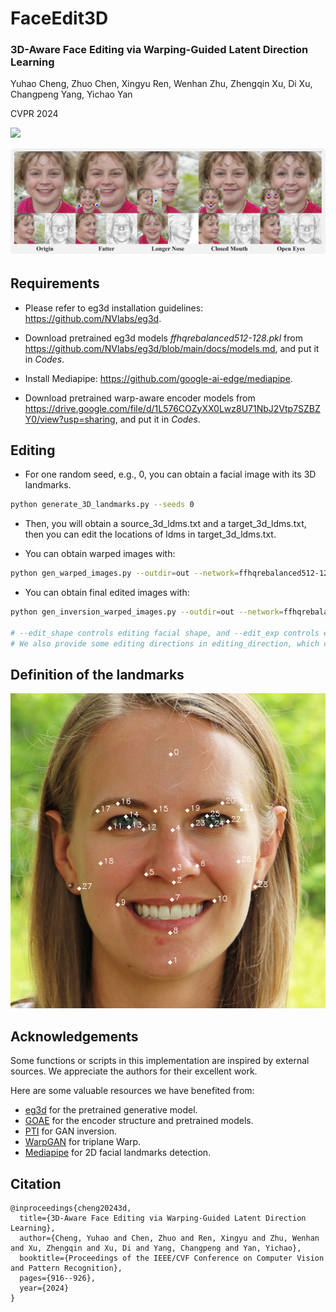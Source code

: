 # FaceEdit3D 
### 3D-Aware Face Editing via Warping-Guided Latent Direction Learning

Yuhao Cheng, Zhuo Chen, Xingyu Ren, Wenhan Zhu, Zhengqin Xu, Di Xu, Changpeng Yang, Yichao Yan

CVPR 2024


<a href='https://cyh-sj.github.io/FaceEdit3D/'><img src='https://img.shields.io/badge/Project-Page-Green'></a>

![Teaser Image](Assets/teaser.png "Teaser")

## Requirements
+ Please refer to eg3d installation guidelines: <a href='https://github.com/NVlabs/eg3d'>https://github.com/NVlabs/eg3d</a>.

+ Download pretrained eg3d models _ffhqrebalanced512-128.pkl_  from <a href='https://github.com/NVlabs/eg3d/blob/main/docs/models.md'>https://github.com/NVlabs/eg3d/blob/main/docs/models.md</a>, and put it in _Codes_.

+ Install Mediapipe: <a href='https://github.com/google-ai-edge/mediapipe'>https://github.com/google-ai-edge/mediapipe</a>.

+ Download pretrained warp-aware encoder models from <a href='https://drive.google.com/file/d/1L576COZyXX0Lwz8U71NbJ2Vtp7SZBZY0/view?usp=sharing'>https://drive.google.com/file/d/1L576COZyXX0Lwz8U71NbJ2Vtp7SZBZY0/view?usp=sharing</a>, and put it in _Codes_.

## Editing
+ For one random seed, e.g., 0, you can obtain a facial image with its 3D landmarks.
```.bash
python generate_3D_landmarks.py --seeds 0
```

+ Then, you will obtain a source_3d_ldms.txt and a target_3d_ldms.txt, then you can edit the locations of ldms in target_3d_ldms.txt.

+ You can obtain warped images with:
```.bash
python gen_warped_images.py --outdir=out --network=ffhqrebalanced512-128.pkl
```

+ You can obtain final edited images with:
```.bash
python gen_inversion_warped_images.py --outdir=out --network=ffhqrebalanced512-128.pkl

# --edit_shape controls editing facial shape, and --edit_exp controls editing facial expressions.
# We also provide some editing directions in editing_direction, which can be used by --direction.
```

## Definition of the landmarks
![Teaser Image](Assets/ldms.png "Teaser")


## Acknowledgements
Some functions or scripts in this implementation are inspired by external sources. We appreciate the authors for their excellent work.

Here are some valuable resources we have benefited from:

+ [eg3d](https://github.com/NVlabs/eg3d) for the pretrained generative model.
+ [GOAE](https://github.com/jiangyzy/GOAE) for the encoder structure and pretrained models.
+ [PTI](https://github.com/danielroich/PTI) for GAN inversion.
+ [WarpGAN](https://github.com/seasonSH/WarpGAN) for triplane Warp.
+ [Mediapipe](https://github.com/google-ai-edge/mediapipe) for 2D facial landmarks detection.

## Citation	

```
@inproceedings{cheng20243d,
  title={3D-Aware Face Editing via Warping-Guided Latent Direction Learning},
  author={Cheng, Yuhao and Chen, Zhuo and Ren, Xingyu and Zhu, Wenhan and Xu, Zhengqin and Xu, Di and Yang, Changpeng and Yan, Yichao},
  booktitle={Proceedings of the IEEE/CVF Conference on Computer Vision and Pattern Recognition},
  pages={916--926},
  year={2024}
}
```
